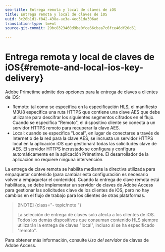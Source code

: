 ```yaml
---
seo-title: Entrega remota y local de claves de iOS
title: Entrega remota y local de claves de iOS
uuid: 3c20b1d1-f842-438a-ae3a-4ec31da306ad
translation-type: tm+mt
source-git-commit: 29bc8323460d9be0fce66cbea7c6fce46df20d61

---
```



# Entrega remota y local de claves de iOS{#remote-and-local-ios-key-delivery}

Adobe Primetime admite dos opciones para la entrega de claves a clientes de iOS:

* Remoto: tal como se especifica en la especificación HLS, el manifiesto M3U8 especifica una ruta HTTPS que contiene una clave AES que debe utilizarse para descifrar los siguientes segmentos cifrados en el flujo. Cuando se especifica &quot;Remoto&quot;, el dispositivo cliente se conecta a un servidor HTTPS remoto para recuperar la clave AES.
* Local: cuando se especifica &quot;Local&quot;, en lugar de conectarse a través de Internet o de la red para la clave AES, se incrusta un servidor HTTPS local en la aplicación iOS que gestionará todas las solicitudes clave de AES. El servidor HTTPS incrustado se configura y configura automáticamente en la aplicación Primetime. El desarrollador de la aplicación no requiere ninguna intervención.

La entrega de clave remota se habilita mediante la directiva utilizada para empaquetar contenido (para cambiar esta configuración es necesario volver a empaquetar el contenido). Cuando la entrega de clave remota está habilitada, se debe implementar un servidor de claves de Adobe Access para gestionar las solicitudes clave de los clientes de iOS, pero no hay cambios en el flujo de trabajo para los clientes de otras plataformas.

>[!NOTE] {class=&quot;- topic/note &quot;}
>
>La selección de entrega de claves solo afecta a los clientes de iOS. Todos los demás dispositivos que consuman contenido HLS siempre utilizarán la entrega de claves &quot;local&quot;, incluso si se ha especificado &quot;remoto&quot;.

Para obtener más información, consulte *Uso del servidor* de claves de Adobe Access.
